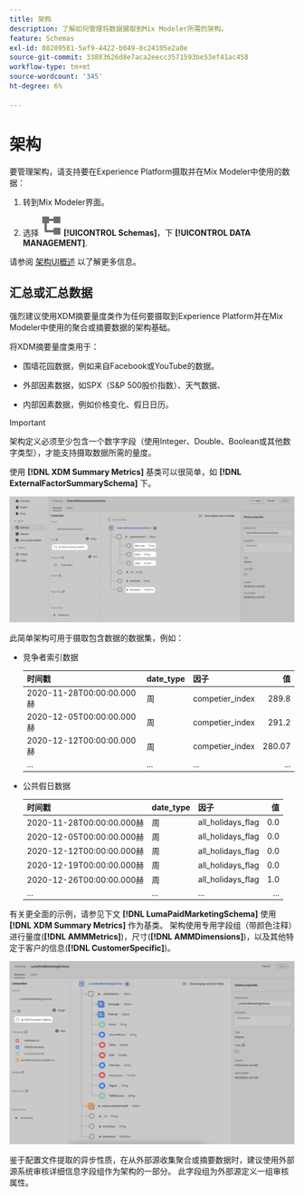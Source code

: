 ```yaml
---
title: 架构
description: 了解如何管理将数据摄取到Mix Modeler所需的架构。
feature: Schemas
exl-id: 08289581-5af9-4422-b049-8c24105e2a8e
source-git-commit: 33883626d8e7aca2eecc3571593be53ef41ac458
workflow-type: tm+mt
source-wordcount: '345'
ht-degree: 6%

---
```


# 架构

要管理架构，请支持要在Experience Platform摄取并在Mix Modeler中使用的数据：

1. 转到Mix Modeler界面。

1. 选择 ![架构](../assets/icons/Schemas.svg) **[!UICONTROL Schemas]**，下 **[!UICONTROL DATA MANAGEMENT]**.

请参阅 [架构UI概述](https://experienceleague.adobe.com/docs/experience-platform/xdm/ui/overview.html?lang=en) 以了解更多信息。

## 汇总或汇总数据

强烈建议使用XDM摘要量度类作为任何要摄取到Experience Platform并在Mix Modeler中使用的聚合或摘要数据的架构基础。

将XDM摘要量度类用于：

- 围墙花园数据，例如来自Facebook或YouTube的数据。

- 外部因素数据，如SPX（S&amp;P 500股价指数）、天气数据、

- 内部因素数据，例如价格变化、假日日历。

>[!IMPORTANT]
>
>架构定义必须至少包含一个数字字段（使用Integer、Double、Boolean或其他数字类型），才能支持摄取数据所需的量度。

使用 **[!DNL XDM Summary Metrics]** 基类可以很简单，如 **[!DNL ExternalFactorSummarySchema]** 下。

![外部因素架构](../assets/external-factors-schema.png)

此简单架构可用于摄取包含数据的数据集，例如：

- 竞争者索引数据

  | 时间戳 | date_type | 因子 | 值 |
  |---|---|---|--:|
  | 2020-11-28T00:00:00.000赫 | 周 | competier_index | 289.8 |
  | 2020-12-05T00:00:00.000赫 | 周 | competier_index | 291.2 |
  | 2020-12-12T00:00:00.000赫 | 周 | competier_index | 280.07 |
  | ... | ... | ... | ... |

- 公共假日数据

  | 时间戳 | date_type | 因子 | 值 |
  |---|---|---|--:|
  | 2020-11-28T00:00:00.000赫 | 周 | all_holidays_flag | 0.0 |
  | 2020-12-05T00:00:00.000赫 | 周 | all_holidays_flag | 0.0 |
  | 2020-12-12T00:00:00.000赫 | 周 | all_holidays_flag | 0.0 |
  | 2020-12-19T00:00:00.000赫 | 周 | all_holidays_flag | 0.0 |
  | 2020-12-26T00:00:00.000赫 | 周 | all_holidays_flag | 1.0 |
  | ... | ... | ... | ... |


有关更全面的示例，请参见下文 **[!DNL LumaPaidMarketingSchema]** 使用 **[!DNL XDM Summary Metrics]** 作为基类。 架构使用专用字段组（带颜色注释）进行量度(**[!DNL AMMMetrics]**)，尺寸(**[!DNL AMMDimensions]**)，以及其他特定于客户的信息(**[!DNL CustomerSpecific]**)。

![概要架构](../assets/summary-schema.png)

鉴于配置文件提取的异步性质，在从外部源收集聚合或摘要数据时，建议使用外部源系统审核详细信息字段组作为架构的一部分。 此字段组为外部源定义一组审核属性。
